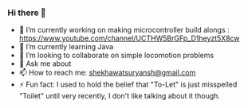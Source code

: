 ### Hi there 👋

<!--
**suryanshshekhawat/suryanshshekhawat** is a ✨ _special_ ✨ repository because its `README.md` (this file) appears on your GitHub profile.

Here are some ideas to get you started:
-->

- 🔭 I’m currently working on making microcontroller build alongs : https://www.youtube.com/channel/UCTHW5BrGFp_D1heyzt5X8cw
- 🌱 I’m currently learning Java
- 👯 I’m looking to collaborate on simple locomotion problems
- 💬 Ask me about 
- 📫 How to reach me: shekhawatsuryansh@gmail.com
- ⚡ Fun fact: I used to hold the belief that "To-Let" is just misspelled "Toilet" until very recently, I don't like talking about it though.
